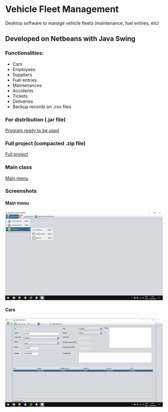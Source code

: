 # Vehicle Fleet Management
Desktop software to manage vehicle fleets (maintenance, fuel entries, etc)
## Developed on Netbeans with Java Swing
### Functionalities:
* Cars
* Employees
* Suppliers
* Fuel entries
* Maintenances
* Accidents
* Tickets
* Deliveries
* Backup records on .csv files
### For distribution (.jar file)
[Program ready to be used](GestaoFrota.jar)
### Full project (compacted .zip file)
[Full project](GestaoFrota.zip)
### Main class 
[Main menu](Tela/Menu.java)

### Screenshots
#### Main menu
![main menu](menu.png)
#### Cars
![carro](carro.png)
